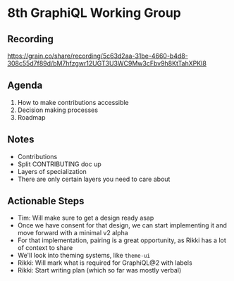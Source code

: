 # 8th GraphiQL Working Group

## Recording
https://grain.co/share/recording/5c63d2aa-31be-4660-b4d8-308c55d7f89d/bM7hfzgwr12UGT3U3WC9Mw3cFbv9h8KtTahXPKI8

## Agenda
1. How to make contributions accessible
2. Decision making processes
3. Roadmap

## Notes
- Contributions
- Split CONTRIBUTING doc up
- Layers of specialization
- There are only certain layers you need to care about

## Actionable Steps
- Tim: Will make sure to get a design ready asap
- Once we have consent for that design, we can start implementing it and move forward with a minimal v2 alpha
- For that implementation, pairing is a great opportunity, as Rikki has a lot of context to share
- We'll look into theming systems, like `theme-ui`
- Rikki: Will mark what is required for GraphiQL@2 with labels
- Rikki: Start writing plan (which so far was mostly verbal)
